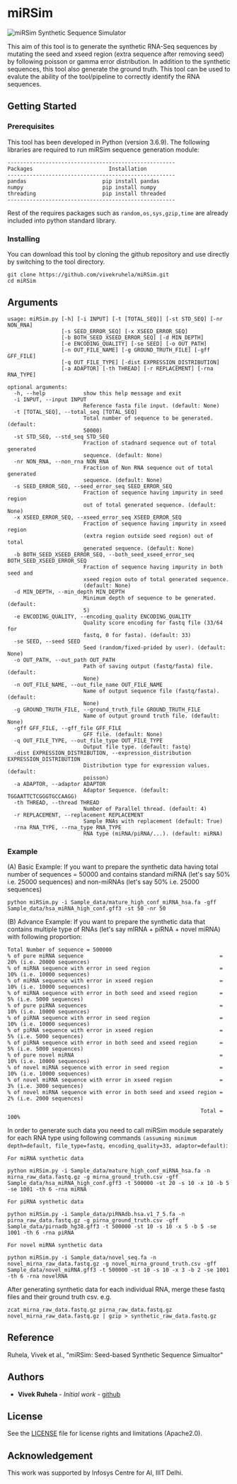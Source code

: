 # miRSim

![miRSim Synthetic Sequence Simulator](synthetic_reads.png)

This aim of this tool is to generate the synthetic RNA-Seq sequences by mutating the seed and xseed region (extra sequence after removing seed) by following poisson or gamma error distribution. In addition to the synthetic sequences, this tool also generate the ground truth. This tool can be used to evalute the ability of the tool/pipeline to correctly identify the RNA sequences.

## Getting Started

### Prerequisites

This tool has been developed in Python (version 3.6.9). The following libraries are required to run miRSim sequence generation module:

```
-----------------------------------------------------
Packages                        Installation
-----------------------------------------------------
pandas                        pip install pandas
numpy                         pip install numpy
threading                     pip install threaded
-----------------------------------------------------
```
Rest of the requires packages such as `random,os,sys,gzip,time` are already included into python standard library.


### Installing

You can download this tool by cloning the github repository and use directly by switching to the tool directory.

```
git clone https://github.com/vivekruhela/miRSim.git
cd miRSim
```

## Arguments

```
usage: miRSim.py [-h] [-i INPUT] [-t [TOTAL_SEQ]] [-st STD_SEQ] [-nr NON_RNA]
                 [-s SEED_ERROR_SEQ] [-x XSEED_ERROR_SEQ]
                 [-b BOTH_SEED_XSEED_ERROR_SEQ] [-d MIN_DEPTH]
                 [-e ENCODING_QUALITY] [-se SEED] [-o OUT_PATH]
                 [-n OUT_FILE_NAME] [-g GROUND_TRUTH_FILE] [-gff GFF_FILE]
                 [-q OUT_FILE_TYPE] [-dist EXPRESSION_DISTRIBUTION]
                 [-a ADAPTOR] [-th THREAD] [-r REPLACEMENT] [-rna RNA_TYPE]

optional arguments:
  -h, --help            show this help message and exit
  -i INPUT, --input INPUT
                        Reference fasta file input. (default: None)
  -t [TOTAL_SEQ], --total_seq [TOTAL_SEQ]
                        Total number of sequence to be generated. (default:
                        50000)
  -st STD_SEQ, --std_seq STD_SEQ
                        Fraction of stadnard sequence out of total generated
                        sequence. (default: None)
  -nr NON_RNA, --non_rna NON_RNA
                        Fraction of Non RNA sequence out of total generated
                        sequence. (default: None)
  -s SEED_ERROR_SEQ, --seed_error_seq SEED_ERROR_SEQ
                        Fraction of sequence having impurity in seed region
                        out of total generated sequence. (default: None)
  -x XSEED_ERROR_SEQ, --xseed_error_seq XSEED_ERROR_SEQ
                        Fraction of sequence having impurity in xseed region
                        (extra region outside seed region) out of total
                        generated sequence. (default: None)
  -b BOTH_SEED_XSEED_ERROR_SEQ, --both_seed_xseed_error_seq BOTH_SEED_XSEED_ERROR_SEQ
                        Fraction of sequence having impurity in both seed and
                        xseed region outo of total generated sequence.
                        (default: None)
  -d MIN_DEPTH, --min_depth MIN_DEPTH
                        Minimum depth of sequence to be generated. (default:
                        5)
  -e ENCODING_QUALITY, --encoding_quality ENCODING_QUALITY
                        Quality score encoding for fastq file (33/64 for
                        fastq, 0 for fasta). (default: 33)
  -se SEED, --seed SEED
                        Seed (random/fixed-prided by user). (default: None)
  -o OUT_PATH, --out_path OUT_PATH
                        Path of saving output (fastq/fasta) file. (default:
                        None)
  -n OUT_FILE_NAME, --out_file_name OUT_FILE_NAME
                        Name of output sequence file (fastq/fasta). (default:
                        None)
  -g GROUND_TRUTH_FILE, --ground_truth_file GROUND_TRUTH_FILE
                        Name of output ground truth file. (default: None)
  -gff GFF_FILE, --gff_file GFF_FILE
                        GFF file. (default: None)
  -q OUT_FILE_TYPE, --out_file_type OUT_FILE_TYPE
                        Output file type. (default: fastq)
  -dist EXPRESSION_DISTRIBUTION, --expression_distribution EXPRESSION_DISTRIBUTION
                        Distribution type for expression values. (default:
                        poisson)
  -a ADAPTOR, --adaptor ADAPTOR
                        Adaptor Sequence. (default: TGGAATTCTCGGGTGCCAAGG)
  -th THREAD, --thread THREAD
                        Number of Parallel thread. (default: 4)
  -r REPLACEMENT, --replacement REPLACEMENT
                        Sample RNAs with replacement (default: True)
  -rna RNA_TYPE, --rna_type RNA_TYPE
                        RNA type (miRNA/piRNA/...). (default: miRNA)
```

### Example
(A) Basic Example: If you want to prepare the synthetic data having total number of sequences = 50000 and contains standard miRNA (let's say 50% i.e. 25000 sequences) and non-miRNAs (let's say 50% i.e. 25000 sequences)

```
python miRSim.py -i Sample_data/mature_high_conf_miRNA_hsa.fa -gff Sample_data/hsa_miRNA_high_conf.gff3 -st 50 -nr 50
```

(B) Advance Example: If you want to prepare the synthetic data that contains multiple type of RNAs (let's say mIRNA + piRNA + novel miRNA) with following proportion:

```
Total Number of sequence = 500000
% of pure miRNA sequence                                           = 20% (i.e. 20000 sequences)
% of miRNA sequence with error in seed region                      = 10% (i.e. 10000 sequences)
% of miRNA sequence with error in xseed region                     = 10% (i.e. 10000 sequences)
% of miRNA sequence with error in both seed and xseed region       = 5% (i.e. 5000 sequences)
% of pure piRNA sequences                                          = 10% (i.e. 10000 sequences)
% of piRNA sequence with error in seed region                      = 10% (i.e. 10000 sequences)
% of piRNA sequence with error in xseed region                     = 5% (i.e. 5000 sequences)
% of piRNA sequence with error in both seed and xseed region       = 5% (i.e. 5000 sequences)
% of pure novel miRNA                                              = 10% (i.e. 10000 sequences)
% of novel miRNA sequence with error in seed region                = 10% (i.e. 10000 sequences)
% of novel miRNA sequence with error in xseed region               = 3% (i.e. 3000 sequences)
% of novel miRNA sequence with error in both seed and xseed region = 2% (i.e. 2000 sequences)
                                                             
                                                             Total = 100%
```

In order to generate such data you need to call miRSim module separately for each RNA type using following commands `(assuming minimum depth=default, file_type=fastq, encoding_quality=33, adaptor=default)`:

```
For miRNA synthetic data

python miRSim.py -i Sample_data/mature_high_conf_miRNA_hsa.fa -n mirna_raw_data.fastq.gz -g mirna_ground_truth.csv -gff Sample_data/hsa_miRNA_high_conf.gff3 -t 500000 -st 20 -s 10 -x 10 -b 5 -se 1001 -th 6 -rna miRNA
```

```
For piRNA synthetic data

python miRSim.py -i Sample_data/piRNAdb.hsa.v1_7_5.fa -n pirna_raw_data.fastq.gz -g pirna_ground_truth.csv -gff Sample_data/pirnadb_hg38.gff3 -t 500000 -st 10 -s 10 -x 5 -b 5 -se 1001 -th 6 -rna piRNA
```

```
For novel miRNA synthetic data

python miRSim.py -i Sample_data/novel_seq.fa -n novel_mirna_raw_data.fastq.gz -g novel_mirna_ground_truth.csv -gff Sample_data/novel_miRNA.gff3 -t 500000 -st 10 -s 10 -x 3 -b 2 -se 1001 -th 6 -rna novelRNA
```
After generating synthetic data for each individual RNA, merge these fastq files and their ground truth csv. e.g.
```
zcat mirna_raw_data.fastq.gz pirna_raw_data.fastq.gz novel_mirna_raw_data.fastq.gz | gzip > synthetic_raw_data.fastq.gz
```

## Reference

Ruhela, Vivek et al., "miRSim: Seed-based Synthetic Sequence Simualtor"

## Authors

* **Vivek Ruhela** - *Initial work* - [github](https://github.com/vivekruhela)


## License

See the [LICENSE](LICENSE) file for license rights and limitations (Apache2.0).

## Acknowledgement

This work was supported by Infosys Centre for AI, IIIT Delhi.
